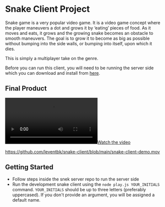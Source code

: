 # Snake Client Project

Snake game is a very popular video game. It is a video game concept where the player maneuvers a dot and grows it by ‘eating’ pieces of food. As it moves and eats, it grows and the growing snake becomes an obstacle to smooth maneuvers. The goal is to grow it to become as big as possible without bumping into the side walls, or bumping into itself, upon which it dies.

This is simply a multiplayer take on the genre.

Before you can run this client, you will need to be running the server side which you can download and install from [here](https://github.com/lighthouse-labs/snek-multiplayer). 

## Final Product
[![Watch the video](https://github.com/leventbk/snake-client/blob/main/snake-client-demo.mov)](https://github.com/leventbk/snake-client/blob/main/snake-client-demo.mov)

https://github.com/leventbk/snake-client/blob/main/snake-client-demo.mov
## Getting Started

- Follow steps inside the snek server repo to run the server side
- Run the development snake client using the `node play.js YOUR_INITIALS` command. `YOUR_INITIALS` should be up to three letters (preferably uppercased). If you don't provide an argument, you will be assigned a default name.